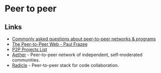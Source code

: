 # Peer to peer

## Links

* [Commonly asked questions about peer-to-peer networks & programs](https://github.com/noffle/p2p-faq/)
* [The Peer-to-Peer Web - Paul Frazee](https://www.youtube.com/watch?v=-ep0ZIe6i10)
* [P2P Projects List](https://github.com/moshest/p2p-index#readme)
* [Aether](https://github.com/nehbit/aether) - Peer-to-peer network of independent, self-moderated communities.
* [Radicle](https://github.com/radicle-dev/radicle) - Peer-to-peer stack for code collaboration.

